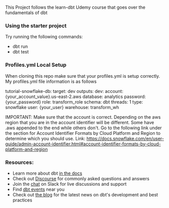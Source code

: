 This Project follows the learn-dbt Udemy course that goes over the fundamentals of dbt

### Using the starter project

Try running the following commands:
- dbt run
- dbt test

### Profiles.yml Local Setup 
When cloning this repo make sure that your profiles.yml is setup correctly. My profiles.yml file information is as follows

tutorial-snowflake-db:
  target: dev
  outputs:
    dev:
      account: {your_account_value}.us-east-2.aws
      database: analytics
      password: {your_password} 
      role: transform_role
      schema: dbt
      threads: 1
      type: snowflake
      user: {your_user} 
      warehouse: transform_wh

IMPORTANT: Make sure that the account is correct. Depending on the aws region that you are in the account identifier will be different. Some have .aws appended to the end while others don't. Go to the following link under the section for Account Identifier Formats by Cloud Platform and Region to determine which you should use.
Link: https://docs.snowflake.com/en/user-guide/admin-account-identifier.html#account-identifier-formats-by-cloud-platform-and-region

### Resources:
- Learn more about dbt [in the docs](https://docs.getdbt.com/docs/introduction)
- Check out [Discourse](https://discourse.getdbt.com/) for commonly asked questions and answers
- Join the [chat](https://community.getdbt.com/) on Slack for live discussions and support
- Find [dbt events](https://events.getdbt.com) near you
- Check out [the blog](https://blog.getdbt.com/) for the latest news on dbt's development and best practices
